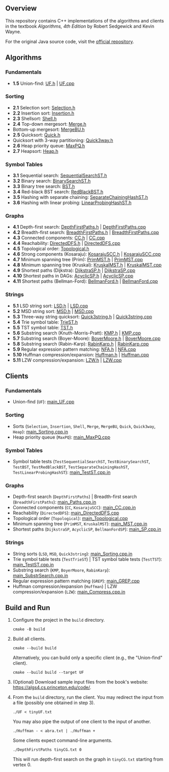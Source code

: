 ## Overview

This repository contains C++ implementations of the algorithms and clients in the textbook *Algorithms, 4th Edition* by
Robert Sedgewick and Kevin Wayne.

For the original Java source code, visit the [official repository](https://github.com/kevin-wayne/algs4).

## Algorithms

### Fundamentals

- **1.5** Union-find: [UF.h](algorithms/UF.h) | [UF.cpp](algorithms/UF.cpp)

### Sorting

- **2.1** Selection sort: [Selection.h](algorithms/Selection.h)
- **2.2** Insertion sort: [Insertion.h](algorithms/Insertion.h)
- **2.3** Shellsort: [Shell.h](algorithms/Shell.h)
- **2.4** Top-down mergesort: [Merge.h](algorithms/Merge.h)
- Bottom-up mergesort: [MergeBU.h](algorithms/MergeBU.h)
- **2.5** Quicksort: [Quick.h](algorithms/Quick.h)
- Quicksort with 3-way partitioning: [Quick3way.h](algorithms/Quick3way.h)
- **2.6** Heap priority queue: [MaxPQ.h](algorithms/MaxPQ.h)
- **2.7** Heapsort: [Heap.h](algorithms/Heap.h)

### Symbol Tables

- **3.1** Sequential search: [SequentialSearchST.h](algorithms/SequentialSearchST.h)
- **3.2** Binary search: [BinarySearchST.h](algorithms/BinarySearchST.h)
- **3.3** Binary tree search: [BST.h](algorithms/BST.h)
- **3.4** Red-black BST search: [RedBlackBST.h](algorithms/RedBlackBST.h)
- **3.5** Hashing with separate chaining: [SeparateChainingHashST.h](algorithms/SeparateChainingHashST.h)
- **3.6** Hashing with linear probing: [LinearProbingHashST.h](algorithms/LinearProbingHashST.h)

### Graphs

- **4.1** Depth-first search:
  [DepthFirstPaths.h](algorithms/DepthFirstPaths.h) | [DepthFirstPaths.cpp](algorithms/DepthFirstPaths.cpp)
- **4.2** Breadth-first search:
  [BreadthFirstPaths.h](algorithms/BreadthFirstPaths.h) | [BreadthFirstPaths.cpp](algorithms/BreadthFirstPaths.cpp)
- **4.3** Connected components: [CC.h](algorithms/CC.h) | [CC.cpp](algorithms/CC.cpp)
- **4.4** Reachability: [DirectedDFS.h](algorithms/DirectedDFS.h) | [DirectedDFS.cpp](algorithms/DirectedDFS.cpp)
- **4.5** Topological order: [Topological.h](algorithms/Topological.h)
- **4.6** Strong components (Kosaraju):
  [KosarajuSCC.h](algorithms/KosarajuSCC.h) | [KosarajuSCC.cpp](algorithms/KosarajuSCC.cpp)
- **4.7** Minimum spanning tree (Prim): [PrimMST.h](algorithms/PrimMST.h) | [PrimMST.cpp](algorithms/PrimMST.cpp)
- **4.8** Minimum spanning tree (Kruskal):
  [KruskalMST.h](algorithms/KruskalMST.h) | [KruskalMST.cpp](algorithms/KruskalMST.cpp)
- **4.9** Shortest paths (Dijkstra):
  [DijkstraSP.h](algorithms/DijkstraSP.h) | [DijkstraSP.cpp](algorithms/DijkstraSP.cpp)
- **4.10** Shortest paths in DAGs: [AcyclicSP.h](algorithms/AcyclicSP.h) | [AcyclicSP.cpp](algorithms/AcyclicSP.cpp)
- **4.11** Shortest paths (Bellman-Ford):
  [BellmanFord.h](algorithms/BellmanFordSP.h) | [BellmanFord.cpp](algorithms/BellmanFordSP.cpp)

### Strings

- **5.1** LSD string sort: [LSD.h](algorithms/LSD.h) | [LSD.cpp](algorithms/LSD.cpp)
- **5.2** MSD string sort: [MSD.h](algorithms/MSD.h) | [MSD.cpp](algorithms/MSD.cpp)
- **5.3** Three-way string quicksort:
  [Quick3string.h](algorithms/Quick3string.h) | [Quick3string.cpp](algorithms/Quick3string.cpp)
- **5.4** Trie symbol table: [TrieST.h](algorithms/TrieST.h)
- **5.5** TST symbol table: [TST.h](algorithms/TST.h)
- **5.6** Substring search (Knuth-Morris-Pratt): [KMP.h](algorithms/KMP.h) | [KMP.cpp](algorithms/KMP.cpp)
- **5.7** Substring search (Boyer-Moore):
  [BoyerMoore.h](algorithms/BoyerMoore.h) | [BoyerMoore.cpp](algorithms/BoyerMoore.cpp)
- **5.8** Substring search (Rabin-Karp):
  [RabinKarp.h](algorithms/RabinKarp.h) | [RabinKarp.cpp](algorithms/RabinKarp.cpp)
- **5.9** Regular expression pattern matching: [NFA.h](algorithms/NFA.h) | [NFA.cpp](algorithms/NFA.cpp)
- **5.10** Huffman compression/expansion: [Huffman.h](algorithms/Huffman.h) | [Huffman.cpp](algorithms/Huffman.cpp)
- **5.11** LZW compression/expansion: [LZW.h](algorithms/LZW.h) | [LZW.cpp](algorithms/LZW.cpp)

## Clients

### Fundamentals

- Union-find (`UF`): [main_UF.cpp](clients/main_UF.cpp)

### Sorting

- Sorts (`Selection`, `Insertion`, `Shell`, `Merge`, `MergeBU`, `Quick`, `Quick3way`, `Heap`):
  [main_Sorting.cpp.in](clients/main_Sorting.cpp.in)
- Heap priority queue (`MaxPQ`): [main_MaxPQ.cpp](clients/main_MaxPQ.cpp)

### Symbol Tables

- Symbol table tests (`TestSequentialSearchST`, `TestBinarySearchST`, `TestBST`, `TestRedBlackBST`,
  `TestSeparateChainingHashST`, `TestLinearProbingHashST`): [main_TestST.cpp.in](clients/main_TestST.cpp.in)

### Graphs

- Depth-first search (`DepthFirstPaths`) | Breadth-first search (`BreadthFirstPaths`):
  [main_Paths.cpp.in](clients/main_Paths.cpp.in)
- Connected components (`CC`, `KosarajuSCC`): [main_CC.cpp.in](clients/main_CC.cpp.in)
- Reachability (`DirectedDFS`): [main_DirectedDFS.cpp](clients/main_DirectedDFS.cpp)
- Topological order (`Topological`): [main_Topological.cpp](clients/main_Topological.cpp)
- Minimum spanning tree (`PrimMST`, `KruskalMST`): [main_MST.cpp.in](clients/main_MST.cpp.in)
- Shortest paths (`DijkstraSP`, `AcyclicSP`, `BellmanFordSP`): [main_SP.cpp.in](clients/main_SP.cpp.in)

### Strings

- String sorts (`LSD`, `MSD`, `Quick3string`): [main_Sorting.cpp.in](clients/main_Sorting.cpp.in)
- Trie symbol table tests (`TestTrieST`) | TST symbol table tests (`TestTST`):
  [main_TestST.cpp.in](clients/main_TestST.cpp.in)
- Substring search (`KMP`, `BoyerMoore`, `RabinKarp`): [main_SubstrSearch.cpp.in](clients/main_SubstrSearch.cpp.in)
- Regular expression pattern matching (`GREP`): [main_GREP.cpp](clients/main_GREP.cpp)
- Huffman compression/expansion (`Huffman`) | LZW compression/expansion (`LZW`):
  [main_Compress.cpp.in](clients/main_Compress.cpp.in)

## Build and Run

1. Configure the project in the `build` directory.

    ```shell
    cmake -B build
    ```

2. Build all clients.

    ```shell
    cmake --build build
    ```

   Alternatively, you can build only a specific client (e.g., the "Union-find" client).

    ```shell
    cmake --build build --target UF
    ```

3. (Optional) Download sample input files from the book's website: https://algs4.cs.princeton.edu/code/.
4. From the `build` directory, run the client. You may redirect the input from a file (possibly one obtained in step 3).

    ```shell
    ./UF < tinyUF.txt
    ```

   You may also pipe the output of one client to the input of another.

    ```shell
    ./Huffman - < abra.txt | ./Huffman +
    ```

   Some clients expect command-line arguments.

    ```shell
    ./DepthFirstPaths tinyCG.txt 0
    ```

   This will run depth-first search on the graph in `tinyCG.txt` starting from vertex 0.
